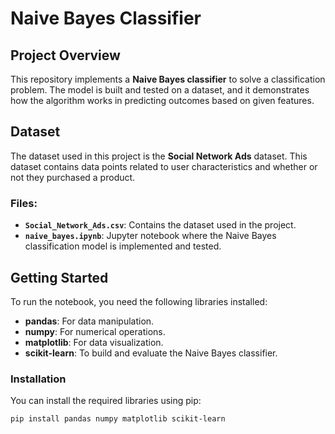 # Naive Bayes Classifier

## Project Overview
This repository implements a **Naive Bayes classifier** to solve a classification problem. The model is built and tested on a dataset, and it demonstrates how the algorithm works in predicting outcomes based on given features.

## Dataset
The dataset used in this project is the **Social Network Ads** dataset. This dataset contains data points related to user characteristics and whether or not they purchased a product.

### Files:
- **`Social_Network_Ads.csv`**: Contains the dataset used in the project.
- **`naive_bayes.ipynb`**: Jupyter notebook where the Naive Bayes classification model is implemented and tested.

## Getting Started

To run the notebook, you need the following libraries installed:

- **pandas**: For data manipulation.
- **numpy**: For numerical operations.
- **matplotlib**: For data visualization.
- **scikit-learn**: To build and evaluate the Naive Bayes classifier.

### Installation

You can install the required libraries using pip:

```bash
pip install pandas numpy matplotlib scikit-learn
